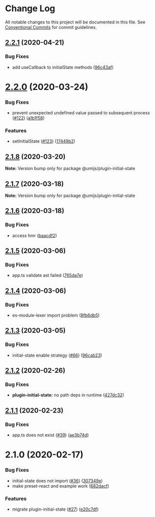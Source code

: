 # Change Log

All notable changes to this project will be documented in this file. See [Conventional Commits](https://conventionalcommits.org) for commit guidelines.

## [2.2.1](https://github.com/umijs/plugins/compare/@umijs/plugin-initial-state@2.2.0...@umijs/plugin-initial-state@2.2.1) (2020-04-21)

### Bug Fixes

- add useCallback to initialState methods ([96c43af](https://github.com/umijs/plugins/commit/96c43afe74843a680396eac444702e47920d5ee6))

# [2.2.0](https://github.com/umijs/plugins/compare/@umijs/plugin-initial-state@2.1.8...@umijs/plugin-initial-state@2.2.0) (2020-03-24)

### Bug Fixes

- prevent unexpected undefined value passed to subsequent process ([#122](https://github.com/umijs/plugins/issues/122)) ([a1b1f58](https://github.com/umijs/plugins/commit/a1b1f58499a0fc8d7e10ae746ea6331913eb9085))

### Features

- setInitialState ([#123](https://github.com/umijs/plugins/issues/123)) ([17449b2](https://github.com/umijs/plugins/commit/17449b26f227347f909116cd33f7dccfe2d56013))

## [2.1.8](https://github.com/umijs/plugins/compare/@umijs/plugin-initial-state@2.1.7...@umijs/plugin-initial-state@2.1.8) (2020-03-20)

**Note:** Version bump only for package @umijs/plugin-initial-state

## [2.1.7](https://github.com/umijs/plugins/compare/@umijs/plugin-initial-state@2.1.6...@umijs/plugin-initial-state@2.1.7) (2020-03-18)

**Note:** Version bump only for package @umijs/plugin-initial-state

## [2.1.6](https://github.com/umijs/plugins/compare/@umijs/plugin-initial-state@2.1.5...@umijs/plugin-initial-state@2.1.6) (2020-03-18)

### Bug Fixes

- access hmr ([baacdf2](https://github.com/umijs/plugins/commit/baacdf22bf84682c90698d722866aa8fe6f8edb9))

## [2.1.5](https://github.com/umijs/plugins/compare/@umijs/plugin-initial-state@2.1.4...@umijs/plugin-initial-state@2.1.5) (2020-03-06)

### Bug Fixes

- app.ts validate ast failed ([765da7e](https://github.com/umijs/plugins/commit/765da7e2ccd70d1056a47447b8cca692eb4d92a5))

## [2.1.4](https://github.com/umijs/plugins/compare/@umijs/plugin-initial-state@2.1.3...@umijs/plugin-initial-state@2.1.4) (2020-03-06)

### Bug Fixes

- es-module-lexer import problem ([8fb6db5](https://github.com/umijs/plugins/commit/8fb6db5a82c627258c57bacdb79a5b3bf6206eb4))

## [2.1.3](https://github.com/umijs/plugins/compare/@umijs/plugin-initial-state@2.1.2...@umijs/plugin-initial-state@2.1.3) (2020-03-05)

### Bug Fixes

- initial-state enable strategy ([#66](https://github.com/umijs/plugins/issues/66)) ([96cab23](https://github.com/umijs/plugins/commit/96cab23d6853baa268c58694806db4ecaa2824cd))

## [2.1.2](https://github.com/umijs/plugins/compare/@umijs/plugin-initial-state@2.1.1...@umijs/plugin-initial-state@2.1.2) (2020-02-26)

### Bug Fixes

- **plugin-initial-state:** no path deps in runtime ([427dc32](https://github.com/umijs/plugins/commit/427dc329141d3fb367d60efe6849887cc9cba2d6))

## [2.1.1](https://github.com/umijs/plugins/compare/@umijs/plugin-initial-state@2.1.0...@umijs/plugin-initial-state@2.1.1) (2020-02-23)

### Bug Fixes

- app.ts does not exist ([#39](https://github.com/umijs/plugins/issues/39)) ([ae3b74d](https://github.com/umijs/plugins/commit/ae3b74da38da4bf2f5085aaae632dc85522dbda9))

# 2.1.0 (2020-02-17)

### Bug Fixes

- initial-state does not import ([#36](https://github.com/umijs/plugins/issues/36)) ([307349e](https://github.com/umijs/plugins/commit/307349e8b337bae9d8e51dfa44e5193bb901c513))
- make preset-react and example work ([682dacf](https://github.com/umijs/plugins/commit/682dacf4ba42a04035d1cc4e3c0e9d5bc86de8d8))

### Features

- migrate plugin-initial-state ([#27](https://github.com/umijs/plugins/issues/27)) ([e20c7df](https://github.com/umijs/plugins/commit/e20c7df769411d003366c150bb38ff438b9d56fc))
